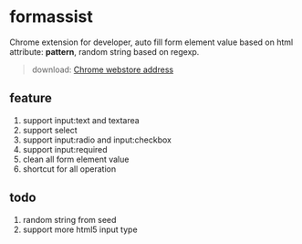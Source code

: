 # formassist
Chrome extension for developer, auto fill form element value based on html attribute: **pattern**, random string based on regexp.

> download:
[Chrome webstore address](https://chrome.google.com/webstore/detail/%E8%A1%A8%E5%8D%95%E5%8A%A9%E6%89%8B/lcnddgabehbjgdlapcffkmkpdpialeap?hl=zh-CN)

## feature
1. support input:text and textarea
2. support select
3. support input:radio and input:checkbox
4. support input:required
5. clean all form element value
6. shortcut for all operation

## todo
1. random string from seed
2. support more html5 input type




